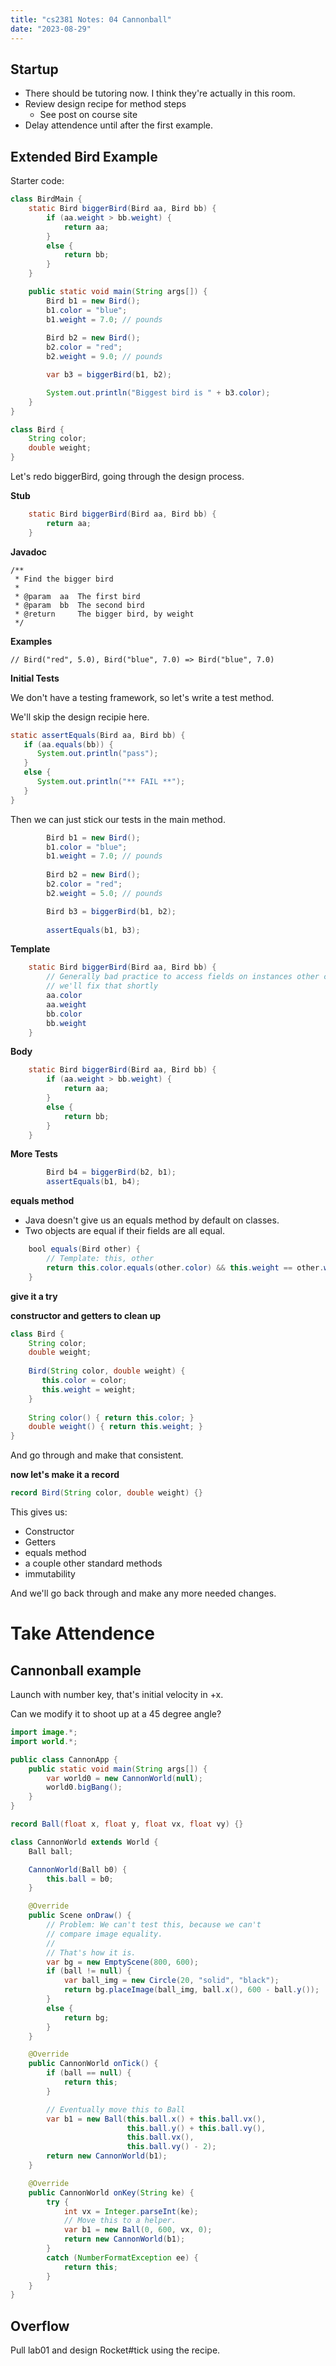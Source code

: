 ```yaml
---
title: "cs2381 Notes: 04 Cannonball"
date: "2023-08-29"
---
```


## Startup

 - There should be tutoring now. I think they're actually in this room.
 - Review design recipe for method steps
   - See post on course site
 - Delay attendence until after the first example.


## Extended Bird Example

Starter code:

```java
class BirdMain {
    static Bird biggerBird(Bird aa, Bird bb) {
		if (aa.weight > bb.weight) {
			return aa;
		}
		else {
			return bb;
		}
	}

	public static void main(String args[]) {
		Bird b1 = new Bird();
		b1.color = "blue";
		b1.weight = 7.0; // pounds
        
		Bird b2 = new Bird();
		b2.color = "red";
		b2.weight = 9.0; // pounds

		var b3 = biggerBird(b1, b2);

		System.out.println("Biggest bird is " + b3.color);
	}
}

class Bird {
    String color;
    double weight;
}
```

Let's redo biggerBird, going through the design process.

**Stub**

```java
    static Bird biggerBird(Bird aa, Bird bb) {
        return aa;
	}
```

**Javadoc**

```
/**
 * Find the bigger bird
 *
 * @param  aa  The first bird
 * @param  bb  The second bird
 * @return     The bigger bird, by weight
 */
```

**Examples**

```
// Bird("red", 5.0), Bird("blue", 7.0) => Bird("blue", 7.0)
```

**Initial Tests**

We don't have a testing framework, so let's write a test method.

We'll skip the design recipie here.

```java
static assertEquals(Bird aa, Bird bb) {
   if (aa.equals(bb)) {
      System.out.println("pass");
   }
   else {
      System.out.println("** FAIL **"); 
   }
}
```

Then we can just stick our tests in the main method.

```java
		Bird b1 = new Bird();
		b1.color = "blue";
		b1.weight = 7.0; // pounds
        
		Bird b2 = new Bird();
		b2.color = "red";
		b2.weight = 5.0; // pounds

        Bird b3 = biggerBird(b1, b2);
        
        assertEquals(b1, b3);
```

**Template**


```java
    static Bird biggerBird(Bird aa, Bird bb) {
        // Generally bad practice to access fields on instances other classes, 
        // we'll fix that shortly
        aa.color
        aa.weight
        bb.color
        bb.weight
	}
```

**Body**

```java
    static Bird biggerBird(Bird aa, Bird bb) {
        if (aa.weight > bb.weight) {
            return aa;
        }
        else {
            return bb;
        }
	}
```

**More Tests**


```java
        Bird b4 = biggerBird(b2, b1);
        assertEquals(b1, b4);
```

**equals method**

 - Java doesn't give us an equals method by default on classes.
 - Two objects are equal if their fields are all equal.

```java
    bool equals(Bird other) {
        // Template: this, other
        return this.color.equals(other.color) && this.weight == other.weight;
    }
```

**give it a try**

**constructor and getters to clean up**

```java
class Bird {
    String color;
    double weight;
   
    Bird(String color, double weight) {
       this.color = color;
       this.weight = weight;
    }
    
    String color() { return this.color; }
    double weight() { return this.weight; }
}
```

And go through and make that consistent.

**now let's make it a record**

```java
record Bird(String color, double weight) {}
```

This gives us:

 - Constructor
 - Getters
 - equals method
 - a couple other standard methods
 - immutability

And we'll go back through and make any more needed changes.

# Take Attendence

## Cannonball example 

Launch with number key, that's initial velocity in +x.

Can we modify it to shoot up at a 45 degree angle?

```java
import image.*;
import world.*;

public class CannonApp {
    public static void main(String args[]) {
        var world0 = new CannonWorld(null);
        world0.bigBang();
    }
}

record Ball(float x, float y, float vx, float vy) {}

class CannonWorld extends World {
    Ball ball;

    CannonWorld(Ball b0) {
        this.ball = b0;
    }

    @Override
    public Scene onDraw() {
        // Problem: We can't test this, because we can't
        // compare image equality.
        //
        // That's how it is.
        var bg = new EmptyScene(800, 600);
        if (ball != null) {
            var ball_img = new Circle(20, "solid", "black");
            return bg.placeImage(ball_img, ball.x(), 600 - ball.y());
        }
        else {
            return bg;
        }
    }

    @Override
    public CannonWorld onTick() {
        if (ball == null) {
            return this;
        }

        // Eventually move this to Ball
        var b1 = new Ball(this.ball.x() + this.ball.vx(),
                          this.ball.y() + this.ball.vy(),
                          this.ball.vx(),
                          this.ball.vy() - 2);
        return new CannonWorld(b1);
    }

    @Override
    public CannonWorld onKey(String ke) {
        try {
            int vx = Integer.parseInt(ke);
            // Move this to a helper.
            var b1 = new Ball(0, 600, vx, 0);
            return new CannonWorld(b1);
        }
        catch (NumberFormatException ee) {
            return this;
        }
    }
}
```

## Overflow

Pull lab01 and design Rocket#tick using the recipe.

